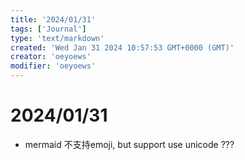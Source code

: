 ```yaml
---
title: '2024/01/31'
tags: ['Journal']
type: 'text/markdown'
created: 'Wed Jan 31 2024 10:57:53 GMT+0000 (GMT)'
creator: 'oeyoews'
modifier: 'oeyoews'
---
```


# 2024/01/31

* mermaid 不支持emoji, but support use unicode ???
